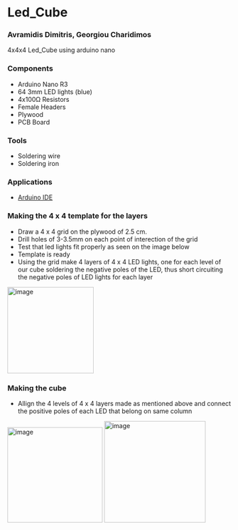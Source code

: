 # Led_Cube

### Avramidis Dimitris, Georgiou Charidimos
4x4x4 Led_Cube using arduino nano

### Components
* Arduino Nano R3
* 64 3mm LED lights (blue)
* 4x100Ω Resistors
* Female Headers
* Plywood
* PCB Board

### Tools
* Soldering wire
* Soldering iron

### Applications
* [Arduino IDE](https://www.arduino.cc/en/software)

### Making the 4 x 4 template for the layers
* Draw a 4 x 4 grid on the plywood of 2.5 cm.
* Drill holes of 3-3.5mm on each point of interection of the grid
* Test that led lights fit properly as seen on the image below
* Template is ready
* Using the grid make 4 layers of 4 x 4 LED lights, one for each level of our cube soldering the negative poles of the LED, thus short circuiting the negative poles of LED lights for each layer
 <img width="194" alt="image" src="https://user-images.githubusercontent.com/62250029/209442769-39f77f45-b018-4efc-8e19-dcfe463ecd26.png">

### Making the cube
* Allign the 4 levels of 4 x 4 layers made as mentioned above and connect the positive poles of each LED that belong on same column

<img width="214" alt="image" src="https://user-images.githubusercontent.com/62250029/209443094-43c79033-e163-4f86-91e4-943aa20b3147.png">
<img width="228" alt="image" src="https://user-images.githubusercontent.com/62250029/209442673-a133c5c6-120b-4468-bc7f-21e467e6fc11.png">
